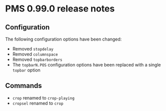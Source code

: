 # PMS 0.99.0 release notes

## Configuration

The following configuration options have been changed:

* Removed `stopdelay`
* Removed `columnspace`
* Removed `topbarborders`
* The `topbarN.POS` configuration options have been replaced with a single `topbar` option

## Commands

* `crop` renamed to `crop-playing`
* `cropsel` renamed to `crop`
